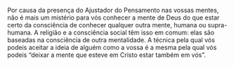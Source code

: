 ﻿Por causa da presença do Ajustador do Pensamento nas vossas mentes, não é mais um mistério para vós conhecer a mente de Deus do que estar certo da consciência de conhecer qualquer outra mente, humana ou supra-humana. A religião e a consciência social têm isso em comum: elas são baseadas na consciência de outra mentalidade. A técnica pela  qual vós podeis aceitar a ideia de alguém como a vossa é a mesma pela qual vós podeis “deixar a mente que esteve em Cristo estar também em vós”.